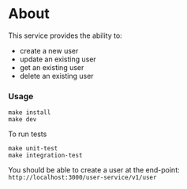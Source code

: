 # About

This service provides the ability to:
* create a new user
* update an existing user
* get an existing user
* delete an existing user

### Usage

```
make install
make dev
```

To run tests
```
make unit-test
make integration-test
```
    
You should be able to create a user at the end-point:  
`http://localhost:3000/user-service/v1/user`
